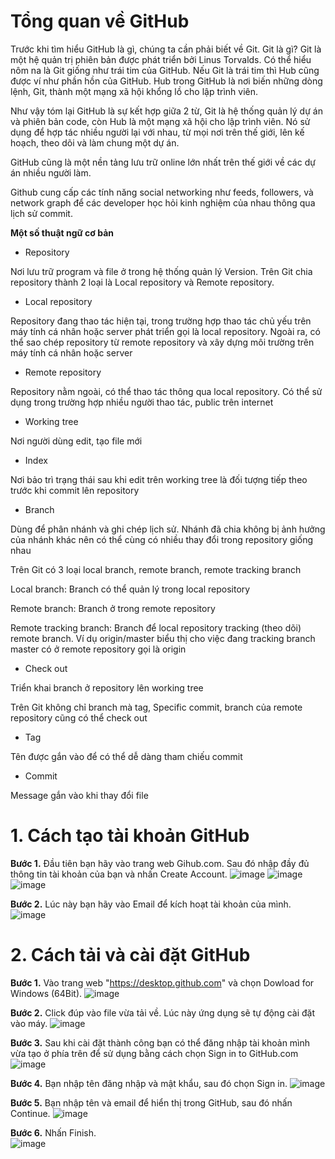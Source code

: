 # Tổng quan về GitHub
Trước khi tìm hiểu GitHub là gì, chúng ta cần phải biết về Git. Git là gì? Git là một hệ quản trị phiên bản được phát triển bởi Linus Torvalds. Có thể hiểu nôm na là Git giống như trái tim của GitHub. Nếu Git là trái tim thì Hub cũng được ví như phần hồn của GitHub. Hub trong GitHub là nơi biến những dòng lệnh, Git, thành một mạng xã hội khổng lồ cho lập trình viên.

Như vậy tóm lại GitHub là sự kết hợp giữa 2 từ, Git là hệ thống quản lý dự án và phiên bản code, còn Hub là một mạng xã hội cho lập trình viên. Nó sử dụng để hợp tác nhiều người lại với nhau, từ mọi nơi trên thế giới, lên kế hoạch, theo dõi và làm chung một dự án.

GitHub cũng là một nền tảng lưu trữ online lớn nhất trên thế giới về các dự án nhiều người làm.

Github cung cấp các tính năng social networking như feeds, followers, và network graph để các developer học hỏi kinh nghiệm của nhau thông qua lịch sử commit.

**Một số thuật ngữ cơ bản**
* Repository

Nơi lưu trữ program và file ở trong hệ thống quản lý Version. Trên Git chia repository thành 2 loại là Local repository và Remote repository.

* Local repository

Repository đang thao tác hiện tại, trong trường hợp thao tác chủ yếu trên máy tính cá nhân hoặc server phát triển gọi là local repository. Ngoài ra, có thể sao chép repository từ remote repository và xây dựng môi trường trên máy tính cá nhân hoặc server

* Remote repository

Repository nằm ngoài, có thể thao tác thông qua local repository. Có thể sử dụng trong trường hợp nhiều người thao tác, public trên internet

* Working tree

Nơi người dùng edit, tạo file mới

* Index

Nơi bảo trì trạng thái sau khi edit trên working tree là đối tượng tiếp theo trước khi commit lên repository

* Branch

Dùng để phân nhánh và ghi chép lịch sử. Nhánh đã chia không bị ảnh hưởng của nhánh khác nên có thể cùng có nhiều thay đổi trong repository giống nhau

Trên Git có 3 loại local branch, remote branch, remote tracking branch

Local branch: Branch có thể quản lý trong local repository

Remote branch: Branch ở trong remote repository

Remote tracking branch: Branch để local repository tracking (theo dõi) remote branch. Ví dụ origin/master biểu thị cho việc đang tracking branch master có ở remote repository gọi là origin

* Check out

Triển khai branch ở repository lên working tree

Trên Git không chỉ branch mà tag, Specific commit, branch của remote repository cũng có thể check out

* Tag

Tên được gắn vào để có thể dễ dàng tham chiếu commit

* Commit

Message gắn vào khi thay đổi file
# 1. Cách tạo tài khoản GitHub
**Bước 1.** Đầu tiên bạn hãy vào trang web Gihub.com. Sau đó nhập đầy đủ thông tin tài khoản của bạn và nhấn Create Account.
![image](https://user-images.githubusercontent.com/48250210/157361736-97afa9eb-3d8a-4f89-9887-c175cdd6c0c8.png)
![image](https://user-images.githubusercontent.com/48250210/157361142-f76379dc-fd80-4829-85a4-fb36860e4ec5.png)
![image](https://user-images.githubusercontent.com/48250210/157361304-644a4a74-88dc-4f18-82e7-26c1bda6eb8c.png)

**Bước 2.** Lúc này bạn hãy vào Email để kích hoạt tài khoản của mình.
![image](https://user-images.githubusercontent.com/48250210/157359773-3640695c-a702-487e-ae9e-8f646f6934a7.png)

# 2. Cách tải và cài đặt GitHub
**Bước 1.** Vào trang web "https://desktop.github.com" và chọn Dowload for Windows (64Bit).
![image](https://user-images.githubusercontent.com/48250210/157362129-55c32b55-8580-4393-b86a-0ff90a505c4c.png)

**Bước 2.** Click đúp vào file vừa tải về. Lúc này ứng dụng sẽ tự động cài đặt vào máy.
![image](https://user-images.githubusercontent.com/48250210/157362250-1bc4fa12-5a45-4459-b66a-9bf8a5715cfc.png)

**Bước 3.** Sau khi cài đặt thành công bạn có thể đăng nhập tài khoản mình vừa tạo ở phía trên để sử dụng bằng cách chọn Sign in to GitHub.com
![image](https://user-images.githubusercontent.com/48250210/157362324-73129141-eafb-4514-9eda-cd7fcf5f4163.png)

**Bước 4.** Bạn nhập tên đăng nhập và mật khẩu, sau đó chọn Sign in. 
![image](https://user-images.githubusercontent.com/48250210/157362584-06d2844a-331f-4dfa-ae05-c82e85a9fb16.png)

**Bước 5.** Bạn nhập tên và email để hiển thị trong GitHub, sau đó nhấn Continue.
![image](https://user-images.githubusercontent.com/48250210/157362825-a2e0744d-2f36-48ba-9df5-65d362211839.png)

**Bước 6.** Nhấn Finish.\
![image](https://user-images.githubusercontent.com/48250210/157362919-54940cfe-a06e-487b-9559-f1ccd60682e8.png)
